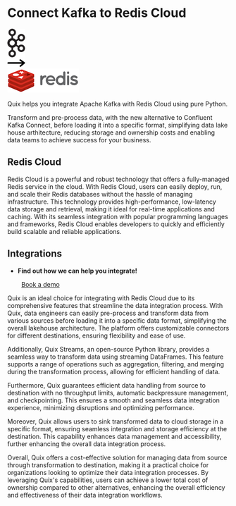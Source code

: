 # Connect Kafka to Redis Cloud

<div class="connect-images cards blog-grid-card" markdown>
<div>
<img src="../images/kafka_logo.png" width="40px" />
</div>
<div>
<img src="../images/arrow.svg" width="40px" />
</div>
<div>
<img src="./images/redis-cloud_1.jpg" />
</div>
</div>

Quix helps you integrate Apache Kafka with Redis Cloud using pure Python.

Transform and pre-process data, with the new alternative to Confluent Kafka Connect, before loading it into a specific format, simplifying data lake house arthitecture, reducing storage and ownership costs and enabling data teams to achieve success for your business.

## Redis Cloud

Redis Cloud is a powerful and robust technology that offers a fully-managed Redis service in the cloud. With Redis Cloud, users can easily deploy, run, and scale their Redis databases without the hassle of managing infrastructure. This technology provides high-performance, low-latency data storage and retrieval, making it ideal for real-time applications and caching. With its seamless integration with popular programming languages and frameworks, Redis Cloud enables developers to quickly and efficiently build scalable and reliable applications.

## Integrations

<div class="grid cards" markdown>

- __Find out how we can help you integrate!__

    <a class="md-button md-button--primary" href="https://share.hsforms.com/1iW0TmZzKQMChk0lxd_tGiw4yjw2?__hstc=175542013.2303933fbd746c0ac86d9ccbe9bc9100.1728383268831.1729603416735.1729620918855.31&__hssc=175542013.1.1729620918855&__hsfp=2132701734" target="_blank" style="margin:.5rem;">Book a demo</a>

</div>


Quix is an ideal choice for integrating with Redis Cloud due to its comprehensive features that streamline the data integration process. With Quix, data engineers can easily pre-process and transform data from various sources before loading it into a specific data format, simplifying the overall lakehouse architecture. The platform offers customizable connectors for different destinations, ensuring flexibility and ease of use.

Additionally, Quix Streams, an open-source Python library, provides a seamless way to transform data using streaming DataFrames. This feature supports a range of operations such as aggregation, filtering, and merging during the transformation process, allowing for efficient handling of data.

Furthermore, Quix guarantees efficient data handling from source to destination with no throughput limits, automatic backpressure management, and checkpointing. This ensures a smooth and seamless data integration experience, minimizing disruptions and optimizing performance.

Moreover, Quix allows users to sink transformed data to cloud storage in a specific format, ensuring seamless integration and storage efficiency at the destination. This capability enhances data management and accessibility, further enhancing the overall data integration process.

Overall, Quix offers a cost-effective solution for managing data from source through transformation to destination, making it a practical choice for organizations looking to optimize their data integration processes. By leveraging Quix's capabilities, users can achieve a lower total cost of ownership compared to other alternatives, enhancing the overall efficiency and effectiveness of their data integration workflows.

